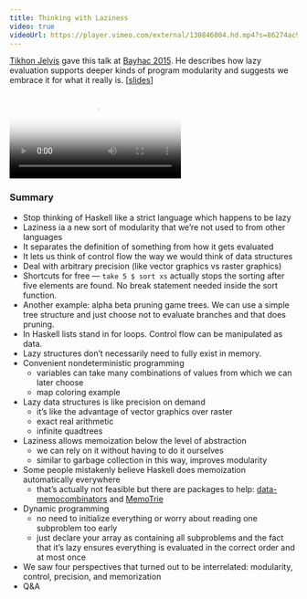 ```yaml
---
title: Thinking with Laziness
video: true
videoUrl: https://player.vimeo.com/external/130846004.hd.mp4?s=86274ac953fba73bbb7ecad0359a298d
---
```


[Tikhon Jelvis](http://jelv.is/) gave this talk at [Bayhac
2015](http://bayhac.org/).  He describes how lazy evaluation supports
deeper kinds of program modularity and suggests we embrace it for
what it really is. [[slides](http://jelv.is/talks/thinking-with-laziness/#slide1)]

<video poster="https://i.vimeocdn.com/video/522904112.jpg?mw=700"
       class="video-js vjs-default-skin" controls preload="auto">
  <source src="https://player.vimeo.com/external/130846004.hd.mp4?s=86274ac953fba73bbb7ecad0359a298d" type="video/mp4">
</video>

### Summary

* Stop thinking of Haskell like a strict language which happens to be lazy
* Laziness ia a new sort of modularity that we’re not used to from other languages
* It separates the definition of something from how it gets evaluated
* It lets us think of control flow the way we would think of data structures
* Deal with arbitrary precision (like vector graphics vs raster graphics)
* Shortcuts for free — `take 5 $ sort xs` actually stops the sorting after five elements are found. No break statement needed inside the sort function.
* Another example: alpha beta pruning game trees. We can use a simple tree structure and just choose not to evaluate branches and that does pruning.
* In Haskell lists stand in for loops. Control flow can be manipulated as data.
* Lazy structures don’t necessarily need to fully exist in memory.
* Convenient nondeterministic programming
    * variables can take many combinations of values from which we can later choose
    * map coloring example
* Lazy data structures is like precision on demand
    * it’s like the advantage of vector graphics over raster
    * exact real arithmetic
    * infinite quadtrees
* Laziness allows memoization below the level of abstraction
    * we can rely on it without having to do it ourselves
    * similar to garbage collection in this way, improves modularity
* Some people mistakenly believe Haskell does memoization automatically everywhere
    * that’s actually not feasible but there are packages to help: [data-memocombinators](https://hackage.haskell.org/package/data-memocombinators) and [MemoTrie](https://hackage.haskell.org/package/MemoTrie)
* Dynamic programming
    * no need to initialize everything or worry about reading one subproblem too early
    * just declare your array as containing all subproblems and the fact that it’s lazy ensures everything is evaluated in the correct order and at most once
* We saw four perspectives that turned out to be interrelated: modularity, control, precision, and memorization
* Q&A
